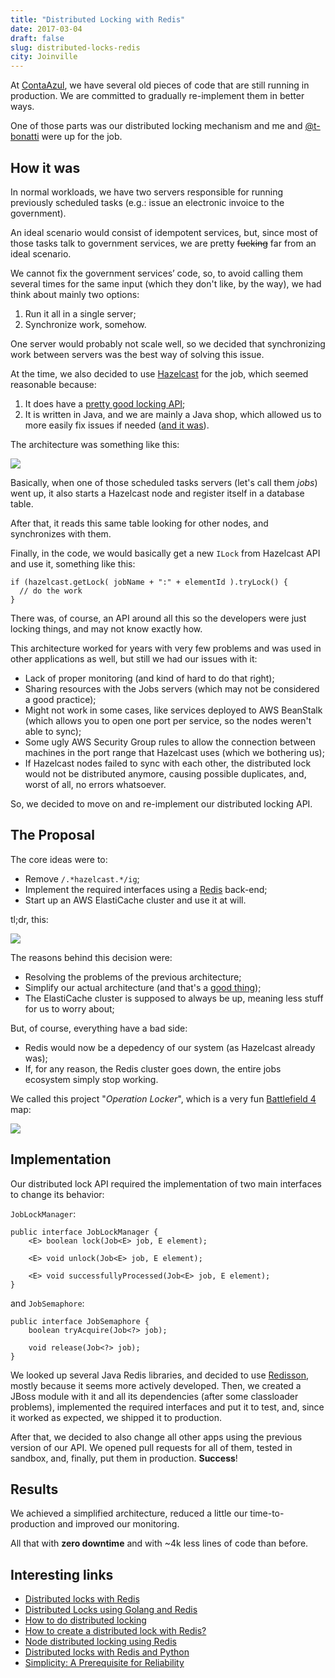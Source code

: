 ```yaml
---
title: "Distributed Locking with Redis"
date: 2017-03-04
draft: false
slug: distributed-locks-redis
city: Joinville
---
```


At [ContaAzul](http://contaazul.com/), we have several old pieces of code that are still running in production. We are committed to gradually re-implement them in better ways.

One of those parts was our distributed locking mechanism and me and [@t-bonatti](https://github.com/t-bonatti) were up for the job.

## How it was

In normal workloads, we have two servers responsible for running previously scheduled tasks (e.g.: issue an electronic invoice to the government).

An ideal scenario would consist of idempotent services, but, since most of those tasks talk to government services, we are pretty ~~fucking~~ far from an ideal scenario.

We cannot fix the government services’ code, so, to avoid calling them several times for the same input (which they don't like, by the way), we had think about mainly two options:

1. Run it all in a single server;
2. Synchronize work, somehow.

One server would probably not scale well, so we decided that synchronizing work between servers was the best way of solving this issue.

At the time, we also decided to use [Hazelcast](https://hazelcast.com/) for the job, which seemed reasonable because:

1. It does have a [pretty good locking API](http://docs.hazelcast.org/docs/3.5/manual/html/lock.html);
2. It is written in Java, and we are mainly a Java shop, which allowed us to more easily fix issues if needed ([and it was](https://github.com/hazelcast/hazelcast/issues/2217)).

The architecture was something like this:

![](Untitled-3fb00d3f-6a42-4af2-8e7f-8472c65caf5a.png)

Basically, when one of those scheduled tasks servers (let's call them *jobs*) went up, it also starts a Hazelcast node and register itself in a database table.

After that, it reads this same table looking for other nodes, and synchronizes with them.

Finally, in the code, we would basically get a new `ILock` from Hazelcast API and use it, something like this:

```
if (hazelcast.getLock( jobName + ":" + elementId ).tryLock() {
  // do the work
}
```

There was, of course, an API around all this so the developers were just locking things, and may not know exactly how.

This architecture worked for years with very few problems and was used in other applications as well, but still we had our issues with it:

- Lack of proper monitoring (and kind of hard to do that right);
- Sharing resources with the Jobs servers (which may not be considered a good practice);
- Might not work in some cases, like services deployed to AWS BeanStalk (which allows you to open one port per service, so the nodes weren't able to sync);
- Some ugly AWS Security Group rules to allow the connection between machines in the port range that Hazelcast uses (which we bothering us);
- If Hazelcast nodes failed to sync with each other, the distributed lock would not be distributed anymore, causing possible duplicates, and, worst of all, no errors whatsoever.

So, we decided to move on and re-implement our distributed locking API.

## The Proposal

The core ideas were to:

- Remove `/.*hazelcast.*/ig`;
- Implement the required interfaces using a [Redis](https://redis.io/) back-end;
- Start up an AWS ElastiCache cluster and use it at will.

tl;dr, this:

![](Untitled-13929030-58b6-436b-aa64-5bff647e3653.png)

The reasons behind this decision were:

- Resolving the problems of the previous architecture;
- Simplify our actual architecture (and that's a [good thing](https://medium.com/production-ready/simplicity-a-prerequisite-for-reliability-8d000f8d18df#.mv1o3i807));
- The ElastiCache cluster is supposed to always be up, meaning less stuff for us to worry about;

But, of course, everything have a bad side:

- Redis would now be a depedency of our system (as Hazelcast already was);
- If, for any reason, the Redis cluster goes down, the entire jobs ecosystem simply stop working.

We called this project "*Operation Locker*", which is a very fun [Battlefield 4](https://www.battlefield.com/games/battlefield-4) map:

![](Untitled-0dfaa7af-b3c2-44b9-a8fb-af8f8c79d947.png)

## Implementation

Our distributed lock API required the implementation of two main interfaces to change its behavior:

`JobLockManager`:

```
public interface JobLockManager {
	<E> boolean lock(Job<E> job, E element);

	<E> void unlock(Job<E> job, E element);

	<E> void successfullyProcessed(Job<E> job, E element);
}
```

and `JobSemaphore`:

```
public interface JobSemaphore {
	boolean tryAcquire(Job<?> job);

	void release(Job<?> job);
}
```

We looked up several Java Redis libraries, and decided to use [Redisson](https://github.com/redisson/redisson), mostly because it seems more actively developed. Then, we created a JBoss module with it and all its dependencies (after some classloader problems), implemented the required interfaces and put it to test, and, since it worked as expected, we shipped it to production.

After that, we decided to also change all other apps using the previous version of our API. We opened pull requests for all of them, tested in sandbox, and, finally, put them in production. **Success**!

## Results

We achieved a simplified architecture, reduced a little our time-to-production and improved our monitoring.

All that with **zero downtime** and with ~4k less lines of code than before.

## Interesting links

- [Distributed locks with Redis](http://redis.io/topics/distlock)
- [Distributed Locks using Golang and Redis](https://kylewbanks.com/blog/distributed-locks-using-golang-and-redis)
- [How to do distributed locking](https://martin.kleppmann.com/2016/02/08/how-to-do-distributed-locking.html)
- [How to create a distributed lock with Redis?](http://stackoverflow.com/questions/20736102/how-to-create-a-distributed-lock-with-redis)
- [Node distributed locking using Redis](https://github.com/danielstjules/redislock)
- [Distributed locks with Redis and Python](https://github.com/glasslion/redlock)
- [Simplicity: A Prerequisite for Reliability](https://medium.com/production-ready/simplicity-a-prerequisite-for-reliability-8d000f8d18df)